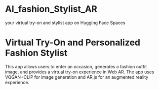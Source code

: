 # AI_fashion_Stylist_AR
your virtual try-on and stylist app on Hugging Face Spaces

# Virtual Try-On and Personalized Fashion Stylist
This app allows users to enter an occasion, generates a fashion outfit image, and provides a virtual try-on experience in Web AR. 
The app uses VQGAN+CLIP for image generation and AR.js for an augmented reality experience.
